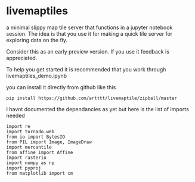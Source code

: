 # livemaptiles
a minimal slippy map tile server that functions in a jupyter notebook session. The idea is that you use it for making a quick tile server for exploring data on the fly.

Consider this as an early preview version. If you use it feedback is appreciated.

To help you get started it is recommended that you work through livemaptiles_demo.ipynb

you can install it directly from github like this
```
pip install https://github.com/artttt/livemaptile/zipball/master
```

I havnt documented the dependancies as yet but here is the list of imports needed
```
import re
import tornado.web
from io import BytesIO
from PIL import Image, ImageDraw
import mercantile
from affine import Affine
import rasterio
import numpy as np
import pyproj
from matplotlib import cm
```
